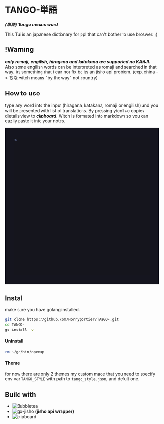 # TANGO-単語
***(単語) Tango means word***

This Tui is an japanese dictionary for ppl that can't bother to use broswer. ;)

## !Warning
***only romaji, engilish, hiragana and katakana are supported no KANJI.***
Also some engilish words can be interpreted as romaji and searched in that way. 
Its something that i can not fix bc its an jisho api problem.
(exp. china -> ちな witch means "by the way" not country)



## How to use 
type any word into the input (hiragana, katakana, romaji or engilish) and you will be presented with list of translations.
By pressing y/cntl+c copies dietails view to ***clipboard***.
Witch is formated into markdown so you can eazliy paste it into your notes.

<img src="https://raw.githubusercontent.com/Horryportier/TANGO-/main/TANGO.gif" width=512 height=512/>

## Instal 
make sure you have golang installed.
```bash
git clone https://github.com/Horryportier/TANGO-.git
cd TANGO-
go install -v 
```

#### Uninstall 
```bash
rm ~/go/bin/openup
```

#### Theme
for now there are only 2 themes my custom made that you need to specify env var `TANGO_STYLE` with path to `tango_style.json`,
and defult one.

## Build with

- ![Bubbletea](https://github.com/charmbracelet/bubbletea)
- ![go-jisho](https://github.com/Horryportier/go-jisho) **(jisho api wrapper)**
- ![clipboard](https://github.com/atotto/clipboard)

